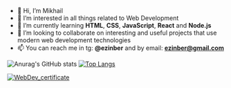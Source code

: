 - 👋 Hi, I’m Mikhail
- 👀 I’m interested in all things related to Web Development
- 🌱 I’m currently learning **HTML**, **CSS**, **JavaScript**, **React** and **Node.js** 
- 💞️ I’m looking to collaborate on interesting and useful projects 
  that use modern web development technologies
- 📫 You can reach me in tg: **@ezinber** and by email: **ezinber@gmail.com**

![Anurag's GitHub stats](https://github-readme-stats.vercel.app/api?username=ezinber&theme=react&show_icons=true&hide_border=true&hide=stars,issues)
[![Top Langs](https://github-readme-stats.vercel.app/api/top-langs/?username=ezinber&theme=react&layout=compact&hide_border=true&card_width=445)](https://github.com/ezinber/github-readme-stats)

[![WebDev_certificate](https://user-images.githubusercontent.com/73654760/130866380-216b09b9-ef64-4805-8ac4-0b879c4fa987.png)](https://github.com/ezinber/ezinber/files/7049777/Berezin.Mikhail_20212WD00463.pdf)

<!---
ezinber/ezinber is a ✨ special ✨ repository because its `README.md` (this file) appears on your GitHub profile.
You can click the Preview link to take a look at your changes.
--->
